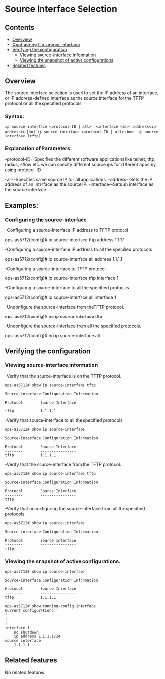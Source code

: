 # Source Interface Selection

## Contents

- [Overview](#overview)
- [Configuring the source-interface](#configuring-the-source-interface)
- [Verifying the configuration](#verifying-the-configuration)
    - [Viewing source-interface information](#viewing-source-interface-information)
    - [Viewing the snapshot of active configurations](#viewing-the-snapshot-of-active-configurations)
- [Related features](#related-features)

## Overview

The source interface selection is used to set the IP address of an interface, or IP address-defined interface as the source interface for the TFTP protocol or all the specified protocols.

### Syntax:
`ip source-interface <protocol-ID | all>  <interface <id>| address<ip-address>>`
`[no] ip source-interface <protocol-ID | all>`
`show  ip source-interface [tftp]`

### Explanation of Parameters:

-protocol-ID--Specifies the  different software applications like telnet, tftp, radius, sflow etc. we can specify different source ips for different apps by using protocol-ID

-all--Specifies same source IP for all applications.
-address--Sets the IP address of an interface as the source IP.
-interface--Sets an interface as the source interface.

## Examples:
### Configuring the source-interface

-Configuring a source-interface IP address to TFTP protocol

ops-as5712(config)# ip source-interface tftp address 1.1.1.1

-Configuring a source-interface IP address to all the specified protocols

ops-as5712(config)# ip source-interface all address 1.1.1.1

-Configuring a source-interface to TFTP protocol

ops-as5712(config)# ip source-interface tftp interface 1

-Configuring a source-interface to all the specified protocols

ops-as5712(config)# ip source-interface all interface 1

-Unconfigure the source-interface from theTFTP protocol.

ops-as5712(config)# no ip source-interface tftp

-Unconfigure the source-interface from all the specified protocols.

ops-as5712(config)# no ip source-interface all

## Verifying the configuration
### Viewing source-interface information

-Verify that the source-interface is on the TFTP protocol.
```
ops-as5712# show ip source-interface tftp

Source-interface Configuration Information

Protocol        Source Interface
--------        ----------------
tftp            1.1.1.1
```

-Verify that source-interface to all the specified protocols
```
ops-as5712# show ip source-interface

Source-interface Configuration Information

Protocol        Source Interface
--------        ----------------
tftp            1.1.1.1
```

-Verify that the source-interface from the TFTP protocol.
```
ops-as5712# show ip source-interface tftp

Source-interface Configuration Information

Protocol        Source Interface
--------        ----------------
tftp
```

-Verify that unconfiguring the source-interface from all the specified protocols.
```
ops-as5712# show ip source-interface

Source-interface Configuration Information

Protocol        Source Interface
--------        ----------------
tftp
```

### Viewing the snapshot of active configurations.
```
ops-as5712# show ip source-interface

Source-interface Configuration Information

Protocol        Source Interface
--------        ----------------
tftp            1.1.1.1

ops-as5712# show running-config interface
Current configuration:
!
!
!
interface 1
    no shutdown
    ip address 1.1.1.1/24
source interface
    1.1.1.1
```

## Related features
No related features.